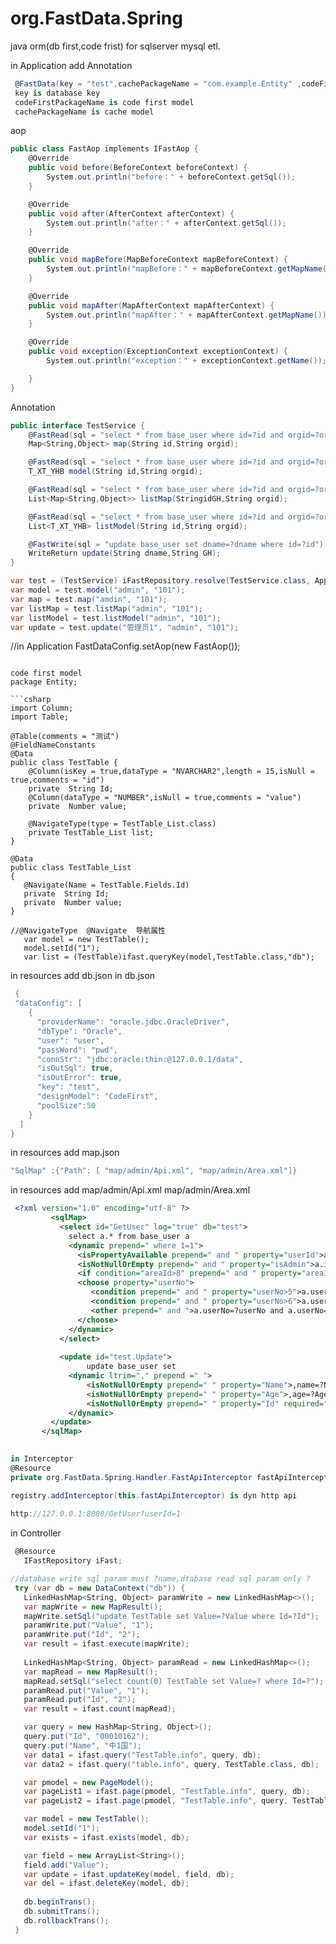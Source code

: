 # org.FastData.Spring
java orm(db first,code frist) for sqlserver mysql etl.

in Application add Annotation
```csharp
 @FastData(key = "test",cachePackageName = "com.example.Entity" ,codeFirstPackageName="com.example.Entity")
 key is database key 
 codeFirstPackageName is code first model
 cachePackageName is cache model
```
aop
```csharp
public class FastAop implements IFastAop {
    @Override
    public void before(BeforeContext beforeContext) {
        System.out.println("before：" + beforeContext.getSql());
    }

    @Override
    public void after(AfterContext afterContext) {
        System.out.println("after：" + afterContext.getSql());
    }

    @Override
    public void mapBefore(MapBeforeContext mapBeforeContext) {
        System.out.println("mapBefore：" + mapBeforeContext.getMapName());
    }

    @Override
    public void mapAfter(MapAfterContext mapAfterContext) {
        System.out.println("mapAfter：" + mapAfterContext.getMapName());
    }

    @Override
    public void exception(ExceptionContext exceptionContext) {
        System.out.println("exception：" + exceptionContext.getName());

    }
}
```
Annotation
```csharp
public interface TestService {
    @FastRead(sql = "select * from base_user where id=?id and orgid=?orgid")
    Map<String,Object> map(String id,String orgid);

    @FastRead(sql = "select * from base_user where id=?id and orgid=?orgid")
    T_XT_YHB model(String id,String orgid);

    @FastRead(sql = "select * from base_user where id=?id and orgid=?orgid")
    List<Map<String,Object>> listMap(StringidGH,String orgid);

    @FastRead(sql = "select * from base_user where id=?id and orgid=?orgid")
    List<T_XT_YHB> listModel(String id,String orgid);

    @FastWrite(sql = "update base_user set dname=?dname where id=?id")
    WriteReturn update(String dname,String GH);
}

var test = (TestService) iFastRepository.resolve(TestService.class, AppSeting.Key);
var model = test.model("admin", "101");
var map = test.map("amdin", "101");
var listMap = test.listMap("admin", "101");
var listModel = test.listModel("admin", "101");
var update = test.update("管理员1", "admin", "101");
```
//in Application
FastDataConfig.setAop(new FastAop());
```

code first model
package Entity;
       
```csharp
import Column;
import Table;

@Table(comments = "测试")
@FieldNameConstants
@Data
public class TestTable {
    @Column(isKey = true,dataType = "NVARCHAR2",length = 15,isNull = true,comments = "id")
    private  String Id;
    @Column(dataType = "NUMBER",isNull = true,comments = "value")
    private  Number value;
    
    @NavigateType(type = TestTable_List.class)
    private TestTable_List list;
}

@Data
public class TestTable_List
{
   @Navigate(Name = TestTable.Fields.Id)
   private  String Id;
   private  Number value;
}

//@NavigateType  @Navigate  导航属性
   var model = new TestTable();
   model.setId("1");
   var list = (TestTable)ifast.queryKey(model,TestTable.class,"db");
```

in resources add db.json
in db.json         
```csharp
 {      
 "dataConfig": [
    {
      "providerName": "oracle.jdbc.OracleDriver",
      "dbType": "Oracle",
      "user": "user",
      "passWord": "pwd",
      "connStr": "jdbc:oracle:thin:@127.0.0.1/data",
      "isOutSql": true,
      "isOutError": true,
      "key": "test",
      "designModel": "CodeFirst",
      "poolSize":50
    }
  ]
}
```
in resources add map.json
```csharp
"SqlMap" :{"Path": [ "map/admin/Api.xml", "map/admin/Area.xml"]}
```
in resources add map/admin/Api.xml map/admin/Area.xml
   ```xml
    <?xml version="1.0" encoding="utf-8" ?>
            <sqlMap>
              <select id="GetUser" log="true" db="test">
                select a.* from base_user a
                <dynamic prepend=" where 1=1">
                  <isPropertyAvailable prepend=" and " property="userId">a.userId=?userId</isPropertyAvailable>                  
                  <isNotNullOrEmpty prepend=" and " property="isAdmin">a.isAdmin=?isAdmin</isNotNullOrEmpty>
                  <if condition="areaId>8" prepend=" and " property="areaId">a.areaId=?areaId</if>            
                  <choose property="userNo">
                     <condition prepend=" and " property="userNo>5">a.userNo=?userNo and a.userNo=5</condition>                    
                     <condition prepend=" and " property="userNo>6">a.userNo=?userNo and a.userNo=6</condition>
                     <other prepend=" and ">a.userNo=?userNo and a.userNo=7</other>
                  </choose>     
                </dynamic>
              </select>
              
              <update id="test.Update">
                    update base_user set
                <dynamic ltrim="," prepend =" ">
                    <isNotNullOrEmpty prepend=" " property="Name">,name=?Name</isNotNullOrEmpty>
                    <isNotNullOrEmpty prepend=" " property="Age">,age=?Age</isNotNullOrEmpty>
                    <isNotNullOrEmpty prepend=" " property="Id" required="true">where id=?id</isNotNullOrEmpty>
                </dynamic>
            </update>
          </sqlMap>
    
```
```csharp
in Interceptor
@Resource	
private org.FastData.Spring.Handler.FastApiInterceptor fastApiInterceptor;

registry.addInterceptor(this.fastApiInterceptor) is dyn http api 
 
http://127.0.0.1:8080/GetUser?userId=1
```
in Controller
``````csharp
 @Resource
   IFastRepository iFast;

//database write sql param must ?name,dtabase read sql param only ?
 try (var db = new DataContext("db")) {
   LinkedHashMap<String, Object> paramWrite = new LinkedHashMap<>();
   var mapWrite = new MapResult();
   mapWrite.setSql("update TestTable set Value=?Value where Id=?Id");
   paramWrite.put("Value", "1");
   paramWrite.put("Id", "2");
   var result = ifast.execute(mapWrite);
   
   LinkedHashMap<String, Object> paramRead = new LinkedHashMap<>();
   var mapRead = new MapResult();
   mapRead.setSql("select count(0) TestTable set Value=? where Id=?");
   paramRead.put("Value", "1");
   paramRead.put("Id", "2");
   var result = ifast.count(mapRead);

   var query = new HashMap<String, Object>();
   query.put("Id", "00010162");
   query.put("Name", "中1国");
   var data1 = ifast.query("TestTable.info", query, db);
   var data2 = ifast.query("table.info", query, TestTable.class, db);

   var pmodel = new PageModel();
   var pageList1 = ifast.page(pmodel, "TestTable.info", query, db);
   var pageList2 = ifast.page(pmodel, "TestTable.info", query, TestTable.class, db);

   var model = new TestTable();
   model.setId("1");
   var exists = ifast.exists(model, db);

   var field = new ArrayList<String>();
   field.add("Value");
   var update = ifast.updateKey(model, field, db);
   var del = ifast.deleteKey(model, db);
   
   db.beginTrans();
   db.submitTrans();
   db.rollbackTrans();
 }
